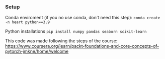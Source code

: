 ### Setup

Conda enviroment (if you no use conda, don't need this step): 
```conda create -n heart python==3.9```

Python installations
``` pip install numpy pandas seaborn scikit-learn ```



This code was made following the steps of the course: https://www.coursera.org/learn/packt-foundations-and-core-concepts-of-pytorch-jmkne/home/welcome
